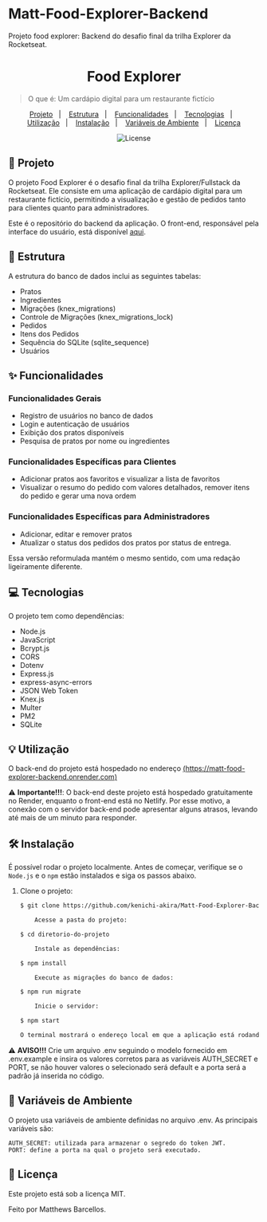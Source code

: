 # Matt-Food-Explorer-Backend
 Projeto food explorer: Backend do desafio final da trilha Explorer da Rocketseat. 


<h1 align="center" style="text-align: center;">
  Food Explorer
</h1>

> O que é: Um cardápio digital para um restaurante fictício

<p align="center">
  <a href="#project">Projeto</a>&nbsp;&nbsp;&nbsp;|&nbsp;&nbsp;&nbsp;
  <a href="#structure">Estrutura</a>&nbsp;&nbsp;&nbsp;|&nbsp;&nbsp;&nbsp;
  <a href="#features">Funcionalidades</a>&nbsp;&nbsp;&nbsp;|&nbsp;&nbsp;&nbsp;
  <a href="#technologies">Tecnologias</a>&nbsp;&nbsp;&nbsp;|&nbsp;&nbsp;&nbsp;
  <a href="#usage">Utilização</a>&nbsp;&nbsp;&nbsp;|&nbsp;&nbsp;&nbsp;
  <a href="#install">Instalação</a>&nbsp;&nbsp;&nbsp;|&nbsp;&nbsp;&nbsp;
  <a href="#env-variables">Variáveis de Ambiente</a>&nbsp;&nbsp;&nbsp;|&nbsp;&nbsp;&nbsp;
  <a href="#license">Licença</a>
</p>

<p align="center">
  <img alt="License" src="https://img.shields.io/static/v1?label=license&message=MIT&color=49AA26&labelColor=000000">
</p>

<h2 id="project">📁 Projeto</h2>

O projeto Food Explorer é o desafio final da trilha Explorer/Fullstack da Rocketseat. Ele consiste em uma aplicação de cardápio digital para um restaurante fictício, permitindo a visualização e gestão de pedidos tanto para clientes quanto para administradores.

Este é o repositório do backend da aplicação. O front-end, responsável pela interface do usuário, está disponível [aqui](https://github.com/kenichi-akira/Matt-Food-Explorer-Frontend).

<h2 id="structure">📌 Estrutura</h2>

A estrutura do banco de dados inclui as seguintes tabelas:

- Pratos  
- Ingredientes  
- Migrações (knex_migrations)  
- Controle de Migrações (knex_migrations_lock)  
- Pedidos  
- Itens dos Pedidos  
- Sequência do SQLite (sqlite_sequence)  
- Usuários

<h2 id="features">✨ Funcionalidades</h2>

### Funcionalidades Gerais
- Registro de usuários no banco de dados
- Login e autenticação de usuários
- Exibição dos pratos disponíveis
- Pesquisa de pratos por nome ou ingredientes

### Funcionalidades Específicas para Clientes
- Adicionar pratos aos favoritos e visualizar a lista de favoritos
- Visualizar o resumo do pedido com valores detalhados, remover itens do pedido e gerar uma nova ordem

### Funcionalidades Específicas para Administradores
- Adicionar, editar e remover pratos
- Atualizar o status dos pedidos dos pratos por status de entrega.

Essa versão reformulada mantém o mesmo sentido, com uma redação ligeiramente diferente.

<h2 id="technologies">💻 Tecnologias</h2>

O projeto tem como dependências:

- Node.js
- JavaScript
- Bcrypt.js
- CORS
- Dotenv
- Express.js
- express-async-errors
- JSON Web Token
- Knex.js
- Multer
- PM2
- SQLite

<h2 id="usage">💡 Utilização</h2>

O back-end do projeto está hospedado no endereço [(https://matt-food-explorer-backend.onrender.com)](https://matt-food-explorer-backend.onrender.com)

⚠️ **Importante!!!**: O back-end deste projeto está hospedado gratuitamente no Render, enquanto o front-end está no Netlify. Por esse motivo, a conexão com o servidor back-end pode apresentar alguns atrasos, levando até mais de um minuto para responder.


<h2 id="install">🛠 Instalação</h2>


É possível rodar o projeto localmente. Antes de começar, verifique se o `Node.js` e o `npm` estão instalados e siga os passos abaixo.

1. Clone o projeto:

   ```bash
   $ git clone https://github.com/kenichi-akira/Matt-Food-Explorer-Backend/tree/main
   
       Acesse a pasta do projeto:
   
   $ cd diretorio-do-projeto
   
       Instale as dependências:
   
   $ npm install
   
       Execute as migrações do banco de dados:
   
   $ npm run migrate
   
       Inicie o servidor:
   
   $ npm start

   O terminal mostrará o endereço local em que a aplicação está rodando. Para acessá-la, basta inserir esse endereço em seu navegador.

⚠️ **AVISO!!!** Crie um arquivo .env seguindo o modelo fornecido em .env.example e insira os valores corretos para as variáveis AUTH_SECRET e PORT, se não houver valores o selecionado será default e a porta será a padrão já inserida no código.

<h2 id="env-variables">🔐 Variáveis de Ambiente</h2>

O projeto usa variáveis de ambiente definidas no arquivo .env. As principais variáveis são:

    AUTH_SECRET: utilizada para armazenar o segredo do token JWT.
    PORT: define a porta na qual o projeto será executado.

<h2 id="license">📝 Licença</h2>

Este projeto está sob a licença MIT.

Feito por Matthews Barcellos.
